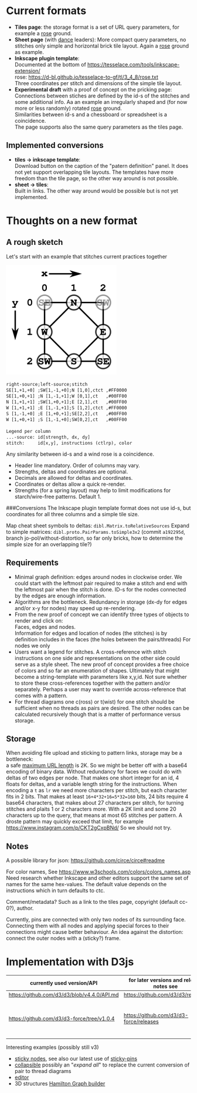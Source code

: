Current formats
===============

* **Tiles page**: the storage format is a set of URL query parameters, for example a
  [rose](https://d-bl.github.io/GroundForge/tiles?patchWidth=9&patchHeight=10&c1=ct&b1=ctct&a1=ct&c2=ct&a2=ct&b3=ctct&tile=831,4-7,-5-&tileStitch=ct&shiftColsSW=-2&shiftRowsSW=2&shiftColsSE=2&shiftRowsSE=2)
  ground. 
* **Sheet page** (with [dance](https://d-bl.github.io/GroundForge-help/Reshape-Patterns)
  leaders): More compact query parameters, no stitches only simple and horizontal brick tile layout.
  Again a [rose](https://d-bl.github.io/GroundForge/sheet.html?patch=5831%20-4-7;bricks&patch=-437%2034-7;bricks&patch=4830%20--77;bricks)
  ground as example.
* **Inkscape plugin template**:  
  Documented at the bottom of https://tesselace.com/tools/inkscape-extension/  
  rose: https://d-bl.github.io/tesselace-to-gf/tl/3_4_8/rose.txt  
  Three coordinates per stitch and dimensions of the simple tile layout. 
* **Experimental draft** with a proof of concept on the pricking page:
  Connections between stiches are defined by the id-s of the stitches and some additional info. 
  Aa an example an irregularly shaped and (for now more or less randomly) rotated [rose](https://jo-pol.github.io/GroundForge/pricking?topo=lo,b4,ri,a1,1;lo,d4,li,a1,1;lo,b3,ri,a3,2;lo,d3,li,a3,2;lo,a1,li,b1,4;ro,b4,ri,b1,2;lo,b1,li,b2,2;lo,c1,ri,b2,0.5;lo,b2,li,b3,2;lo,c3,ri,b3,2;lo,a3,li,b4,1;ro,b3,ri,b4,2;ro,b1,li,c1,2;lo,d1,ri,c1,2;ro,b2,li,c3,0.5;lo,d2,ri,c3,0.5;ro,a1,ri,d1,4;ro,d4,li,d1,2;ro,c1,li,d2,0.5;ro,d1,ri,d2,2;ro,c3,li,d3,2;ro,d2,ri,d3,2;ro,a3,ri,d4,1;ro,d3,li,d4,2)
  ground.  
  Similarities between id-s and a chessboard or spreadsheet is a coincidence.  
  The page supports also the same query parameters as the tiles page.
  
Implemented conversions
-----------------------

* **tiles -> inkscape template**:  
  Download button on the caption of the "patern definition" panel. 
  It does not yet support overlapping tile layouts.
  The templates have more freedom than the tile page, 
  so the other way around is not possible.
* **sheet -> tiles**:  
  Built in links. The other way around would be possible but is not yet implemented.

Thoughts on a new format
========================

A rough sketch
--------------
Let's start with an example that stitches current practices together 

![](src/test/resources/storage-format.svg)

    right-source;left-source;stitch
    SE[1,+1,+0] ;SW[1,-1,+0];N [1,0],ctct ,#FF0000
    SE[1,+0,+1] ;N [1,-1,+1];W [0,1],ct   ,#00FF00
    N [1,+1,+1] ;SW[1,+0,+1];E [2,1],ct   ,#00FF00
    W [1,+1,+1] ;E [1,-1,+1];S [1,2],ctct ,#FF0000
    S [1,-1,+0] ;E [1,+0,+1];SE[2,2],ct   ,#00FF00
    W [1,+0,+1] ;S [1,-1,+0];SW[0,2],ct   ,#00FF00
    
    Legend per column
    ...-source: id[strength, dx, dy]
    stitch:     id[x,y], instructions (ctlrp), color

Any similarity between id-s and a wind rose is a coincidence.

* Header line mandatory. Order of columns may vary.
* Strengths, deltas and coordinates are optional.
* Decimals are allowed for deltas and coordinates.
* Coordinates or deltas allow a quick re-render.
* Strengths (for a spring layout) may help to limit modifications for starch/wire-free patterns. Default 1.

###Conversions
The Inkscape plugin template format does not use id-s,
but coordinates for all three columns and a simple tile size.

Map cheat sheet symbols to deltas: `dibl.Matrix.toRelativeSources`
Expand to simple matrices: `dibl.proto.PairParams.toSimple3x2`
(commit `a192295d`, branch jo-pol/without-distortion,
so far only bricks, how to determine the simple size for an overlapping tile?)

Requirements
------------

* Minimal graph definition: edges around nodes in clockwise order. 
  We could start with the leftmost pair required to make a stitch 
  and end with the leftmost pair when the stitch is done.
  ID-s for the nodes connected by the edges are enough information.
* Algorithms are the bottleneck. Redundancy in storage (dx-dy for edges and/or x-y for nodes) may speed up re-rendering.
* From the new proof of concept we can identify three types of objects to render and click on:  
  Faces, edges and nodes.  
  Information for edges and location of nodes (the stitches) is by definition includes in the faces (the holes between the pairs/threads)
  For nodes we only 
* Users want a legend for stitches. A cross-reference with stitch instructions
  on one side and representations on the other side could serve as a style sheet.
  The new proof of concept provides a free choice of colors
  and so far an enumeration of shapes.
  Ultimately that might become a string-template with parameters like x,y,id.
  Not sure whether to store these cross-references together with the pattern and/or separately.
  Perhaps a user may want to override across-reference that comes with a pattern.
* For thread diagrams one c(ross) or t(wist) for one stitch should be sufficient when
  no threads as pairs are desired. 
  The other nodes can be calculated recursively though that is a matter of performance versus storage. 

Storage
-------
When avoiding file upload and sticking to pattern links, storage may be a bottleneck:  
a safe [maximum URL length](https://stackoverflow.com/questions/417142/what-is-the-maximum-length-of-a-url-in-different-browsers?rq=1)
is 2K.
So we might be better off with a base64 encoding of binary data.
Without redundancy for faces we could do with deltas of two edges per node.
That makes one short integer for an id, 4 floats for deltas, and a variable length string for the instructions.
When encoding a `t` as `lr` we need more characters per stitch, but each character fits in 2 bits.
That makes at least `16+4*32+16=5*32=160` bits, 24 bits require 4 base64 characters,
that makes about 27 characters per stitch, for turning stitches and plaits 1 or 2 characters more.
With a 2K limit and some 20 characters up to the query, that means at most 65 stitches per pattern.
A droste pattern may quickly exceed that limit, for example https://www.instagram.com/p/CKT2gCxpBNd/
So we should not try.

Notes
-----
A possible library for json: https://github.com/circe/circe#readme

For color names, See https://www.w3schools.com/colors/colors_names.asp  
Need research whether Inkscape and other editors support the same set of names
for the same hex-values. 
The default value depends on the instructions which in turn defaults to ctc.

Comment/metadata? Such as a link to the tiles page, copyright (default cc-0?), author.

Currently, pins are connected with only two nodes of its surrounding face. 
Connecting them with all nodes and applying special forces to their connections might cause better behaviour.
An idea against the distortion: connect the outer nodes with a (sticky?) frame.

Implementation with D3js
========================
currently used version/API | for later versions and release notes see | notes
-----|-------|----
https://github.com/d3/d3/blob/v4.4.0/API.md | https://github.com/d3/d3/releases 
https://github.com/d3/d3-force/tree/v1.0.4 | https://github.com/d3/d3-force/releases | v2.0.0 doesn't support IE any more <br> [our configuration](https://github.com/d-bl/GroundForge/blob/3ecc7b2bc74432e522f3a503f867f4aa5fcba7b0/docs/js/tiles.js#L149-L159)

Interesting examples (possibly still v3)
* [sticky nodes](https://bl.ocks.org/mbostock/3750558), see also our latest use of [sticky-pins](https://github.com/d-bl/GroundForge/releases/tag/last-with-sticky-pins)
* [collapsible](https://bl.ocks.org/mbostock/1093130) possibly an "_expand all_" to replace the current conversion of pair to thread diagrams
* [editor](http://bl.ocks.org/rkirsling/5001347)
* 3D structures [Hamilton Graph builder](http://bl.ocks.org/christophermanning/raw/1703449/#/[25,50,75,100]100/0/0)
